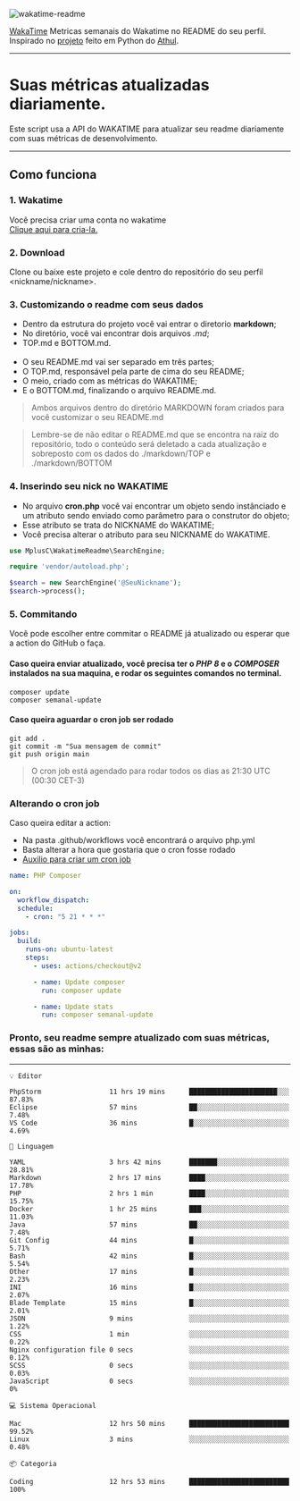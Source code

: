 ![wakatime-readme](https://socialify.git.ci/bymatheus/wakatime-readme/image?description=1&descriptionEditable=M%C3%A9tricas%20semanais%20do%20Wakatime%20no%20seu%20README%20de%20perfil.&font=KoHo&forks=1&language=1&owner=1&pattern=Signal&stargazers=1&theme=Dark)

[WakaTime](https://wakatime.com) Metricas semanais do Wakatime no README do seu perfil. <br>
Inspirado no [projeto](https://github.com/athul/waka-readme) feito em Python do [Athul](https://github.com/athul).
___

# Suas métricas atualizadas diariamente.
Este script usa a API do WAKATIME para atualizar seu readme diariamente com suas métricas de desenvolvimento.

___

## Como funciona

### 1. Wakatime
Você precisa criar uma conta no wakatime <br>
[Clique aqui para cria-la.](https://wakatime.com) 

### 2. Download
Clone ou baixe este projeto e cole dentro do repositório do seu perfil <nickname/nickname>.

### 3. Customizando o readme com seus dados
- Dentro da estrutura do projeto você vai entrar o diretorio **markdown**;  
- No diretório, você vai encontrar dois arquivos *.md*;
- TOP.md e BOTTOM.md.
<br><br>
- O seu README.md vai ser separado em três partes; 
- O TOP.md, responsável pela parte de cima do seu README;
- O meio, criado com as métricas do WAKATIME;
- E o BOTTOM.md, finalizando o arquivo README.md.<br>

> Ambos arquivos dentro do diretório MARKDOWN foram criados para você customizar o seu README.md

> Lembre-se de não editar o README.md que se encontra na raiz do repositório, todo o conteúdo será deletado a cada atualização e sobreposto com os dados do ./markdown/TOP e ./markdown/BOTTOM

### 4. Inserindo seu nick no WAKATIME
- No arquivo **cron.php** você vai encontrar um objeto sendo instânciado e um atributo sendo enviado como parâmetro para o construtor do objeto;
- Esse atributo se trata do NICKNAME do WAKATIME;
- Você precisa alterar o atributo para seu NICKNAME do WAKATIME.

```php
use MplusC\WakatimeReadme\SearchEngine;

require 'vendor/autoload.php';

$search = new SearchEngine('@SeuNickname');
$search->process();
```

### 5. Commitando
Você pode escolher entre commitar o README já atualizado ou esperar que a action do GitHub o faça. <br>

#### Caso queira enviar atualizado, você precisa ter o *PHP 8* e o *COMPOSER* instalados na sua maquina, e rodar os seguintes comandos no terminal.
```composer
composer update
composer semanal-update 
```

#### Caso queira aguardar o cron job ser rodado 
```git 
git add .
git commit -m "Sua mensagem de commit"
git push origin main
```

>O cron job está agendado para rodar todos os dias as 21:30 UTC (00:30 CET-3) 

### Alterando o cron job
Caso queira editar a action:

- Na pasta .github/workflows você encontrará o arquivo php.yml
- Basta alterar a hora que gostaria que o cron fosse rodado
- [Auxilio para criar um cron job](https://crontab.guru)

```yml
name: PHP Composer

on:
  workflow_dispatch:
  schedule:
    - cron: "5 21 * * *"

jobs:
  build:
    runs-on: ubuntu-latest
    steps:
      - uses: actions/checkout@v2

      - name: Update composer
        run: composer update

      - name: Update stats
        run: composer semanal-update
```

### Pronto, seu readme sempre atualizado com suas métricas, essas são as minhas:

___
```text
💡 Editor

PhpStorm                 11 hrs 19 mins      ██████████████████████░░░     87.83%
Eclipse                  57 mins             ██░░░░░░░░░░░░░░░░░░░░░░░      7.48%
VS Code                  36 mins             █░░░░░░░░░░░░░░░░░░░░░░░░      4.69%
```
```text
💬 Linguagem

YAML                     3 hrs 42 mins       ███████░░░░░░░░░░░░░░░░░░     28.81%
Markdown                 2 hrs 17 mins       ████░░░░░░░░░░░░░░░░░░░░░     17.78%
PHP                      2 hrs 1 min         ████░░░░░░░░░░░░░░░░░░░░░     15.75%
Docker                   1 hr 25 mins        ███░░░░░░░░░░░░░░░░░░░░░░     11.03%
Java                     57 mins             ██░░░░░░░░░░░░░░░░░░░░░░░      7.48%
Git Config               44 mins             █░░░░░░░░░░░░░░░░░░░░░░░░      5.71%
Bash                     42 mins             █░░░░░░░░░░░░░░░░░░░░░░░░      5.54%
Other                    17 mins             █░░░░░░░░░░░░░░░░░░░░░░░░      2.23%
INI                      16 mins             █░░░░░░░░░░░░░░░░░░░░░░░░      2.07%
Blade Template           15 mins             █░░░░░░░░░░░░░░░░░░░░░░░░      2.01%
JSON                     9 mins              ░░░░░░░░░░░░░░░░░░░░░░░░░      1.22%
CSS                      1 min               ░░░░░░░░░░░░░░░░░░░░░░░░░      0.22%
Nginx configuration file 0 secs              ░░░░░░░░░░░░░░░░░░░░░░░░░      0.12%
SCSS                     0 secs              ░░░░░░░░░░░░░░░░░░░░░░░░░      0.03%
JavaScript               0 secs              ░░░░░░░░░░░░░░░░░░░░░░░░░         0%
```
```text
💻 Sistema Operacional

Mac                      12 hrs 50 mins      █████████████████████████     99.52%
Linux                    3 mins              ░░░░░░░░░░░░░░░░░░░░░░░░░      0.48%
```
```text
📦 Categoria

Coding                   12 hrs 53 mins      █████████████████████████       100%
```
